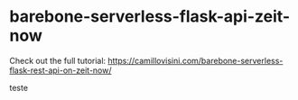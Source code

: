 # barebone-serverless-flask-api-zeit-now

Check out the full tutorial: https://camillovisini.com/barebone-serverless-flask-rest-api-on-zeit-now/

teste
